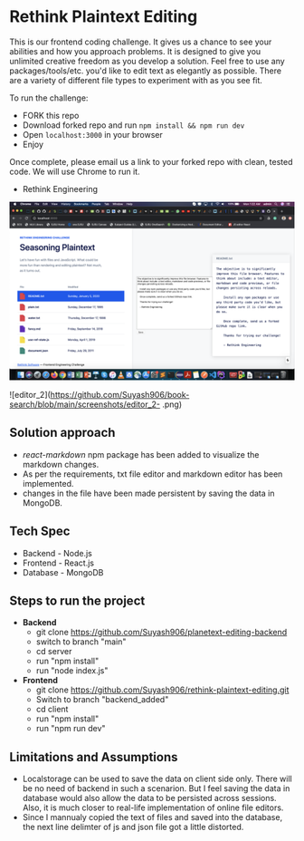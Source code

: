 # Rethink Plaintext Editing

This is our frontend coding challenge. It gives us a chance to see your abilities and how you approach problems. It is designed to give you unlimited creative freedom as you develop a solution. Feel free to use any packages/tools/etc. you'd like to edit text as elegantly as possible. There are a variety of different file types to experiment with as you see fit.

To run the challenge:

- FORK this repo
- Download forked repo and run `npm install && npm run dev`
- Open `localhost:3000` in your browser
- Enjoy

Once complete, please email us a link to your forked repo with clean, tested code. We will use Chrome to run it.

- Rethink Engineering

![editor_1](https://github.com/Suyash906/book-search/blob/main/screenshots/editor_1.png)

![editor_2](https://github.com/Suyash906/book-search/blob/main/screenshots/editor_2- .png)

## Solution approach
- _react-markdown_ npm package has been added to visualize the markdown changes.
- As per the requirements, txt file editor and markdown editor has been implemented.
- changes in the file have been made persistent by saving the data in MongoDB.

## Tech Spec
- Backend - Node.js
- Frontend - React.js
- Database - MongoDB

## Steps to run the project
- **Backend**
  - git clone https://github.com/Suyash906/planetext-editing-backend
  - switch to branch "main"
  - cd server
  - run "npm install"
  - run "node index.js"
- **Frontend**
  - git clone https://github.com/Suyash906/rethink-plaintext-editing.git
  - Switch to branch "backend_added"
  - cd client
  - run "npm install"
  - run "npm run dev"

## Limitations and Assumptions
- Localstorage can be used to save the data on client side only. There will be no need of backend in such a scenarion. But I feel saving the data in database would also allow the data to be persisted across sessions. Also, it is much closer to real-life implementation of online file editors.
- Since I mannualy copied the text of files and saved into the database, the next line delimter of js and json file got a little distorted.

